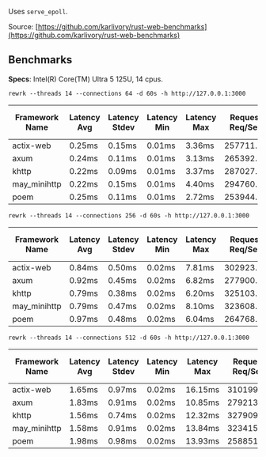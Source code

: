 Uses `serve_epoll`.

Source: [https://github.com/karlivory/rust-web-benchmarks](https://github.com/karlivory/rust-web-benchmarks)

## Benchmarks

**Specs**: Intel(R) Core(TM) Ultra 5 125U, 14 cpus.

`rewrk --threads 14 --connections 64 -d 60s -h http://127.0.0.1:3000`

| Framework Name | Latency Avg | Latency Stdev | Latency Min | Latency Max | Request Req/Sec | Transfer Rate | Max. Memory Usage |
|---|---|---|---|---|---|---|---|
|actix-web|0.25ms|0.15ms|0.01ms|3.36ms|257711.79|31.95MB/Sec|4.6MB|
|axum|0.24ms|0.11ms|0.01ms|3.13ms|265392.10|32.90MB/Sec|5.6MB|
|khttp|0.22ms|0.09ms|0.01ms|3.37ms|287027.13|38.60MB/Sec|1.7MB|
|may_minihttp|0.22ms|0.15ms|0.01ms|4.40ms|294760.33|39.64MB/Sec|13.5MB|
|poem|0.25ms|0.11ms|0.01ms|2.72ms|253944.78|31.48MB/Sec|8.0MB|

`rewrk --threads 14 --connections 256 -d 60s -h http://127.0.0.1:3000`

| Framework Name | Latency Avg | Latency Stdev | Latency Min | Latency Max | Request Req/Sec | Transfer Rate | Max. Memory Usage |
|---|---|---|---|---|---|---|---|
|actix-web|0.84ms|0.50ms|0.02ms|7.81ms|302923.99|37.56MB/Sec|7.4MB|
|axum|0.92ms|0.45ms|0.02ms|6.82ms|277900.13|34.45MB/Sec|10.4MB|
|khttp|0.79ms|0.38ms|0.02ms|6.20ms|325103.03|43.72MB/Sec|1.7MB|
|may_minihttp|0.79ms|0.47ms|0.02ms|8.10ms|323608.13|43.51MB/Sec|26.2MB|
|poem|0.97ms|0.48ms|0.02ms|6.04ms|264768.51|32.83MB/Sec|13.8MB|

`rewrk --threads 14 --connections 512 -d 60s -h http://127.0.0.1:3000`

| Framework Name | Latency Avg | Latency Stdev | Latency Min | Latency Max | Request Req/Sec | Transfer Rate | Max. Memory Usage |
|---|---|---|---|---|---|---|---|
|actix-web|1.65ms|0.97ms|0.02ms|16.15ms|310199.12|38.46MB/Sec|11.7MB|
|axum|1.83ms|0.91ms|0.02ms|10.85ms|279213.06|34.62MB/Sec|16.5MB|
|khttp|1.56ms|0.74ms|0.02ms|12.32ms|327909.88|44.09MB/Sec|1.7MB|
|may_minihttp|1.58ms|0.91ms|0.02ms|13.84ms|323415.27|43.49MB/Sec|43.5MB|
|poem|1.98ms|0.98ms|0.02ms|13.93ms|258851.83|32.09MB/Sec|22.1MB|

